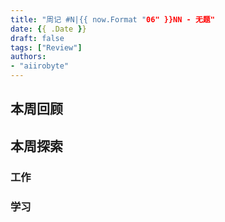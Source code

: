 ```yaml
---
title: "周记 #N|{{ now.Format "06" }}NN - 无题"
date: {{ .Date }}
draft: false
tags: ["Review"]
authors:
- "aiirobyte"
---
```


## 本周回顾


## 本周探索

### 工作


### 学习
